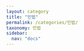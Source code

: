 ```yaml
---
layout: category
title: "민법"
permalink: /categories/민법/
taxonomy: 민법
sidebar:
  nav: "docs"
---
```

